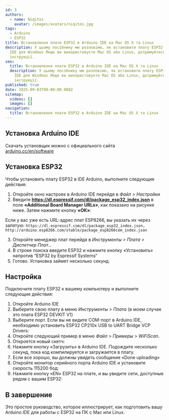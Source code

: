 ```yaml
---
id: 3
authors:
  - name: Niqitos
    avatar: /images/avatars/niqitos.jpg
tags:
  - Arduino
  - ESP32
title: Встановлення плати ESP32 в Arduino IDE на Mac OS X та Linux
description: У цьому посібнику ми розповімо, як встановити плату ESP32 в Arduino
  IDE для Windows Якщо ви використовуєте Mac OS або Linux, дотримуйтесь цього
  інструкції.
seo:
  title: Встановлення плати ESP32 в Arduino IDE на Mac OS X та Linux
  description: У цьому посібнику ми розповімо, як встановити плату ESP32 в Arduino
    IDE для Windows Якщо ви використовуєте Mac OS або Linux, дотримуйтесь цього
    інструкції.
published: true
date: 2025-09-03T00:00:00.000Z
sitemap:
  videos: []
  images: []
navigation:
  title: Встановлення плати ESP32 в Arduino IDE на Mac OS X та Linux
---
```


## Установка Arduino IDE

Скачать установщик можно с официального сайта [arduino.cc/en/software](https://www.arduino.cc/en/software)

## Установка ESP32

Чтобы установить плату ESP32 в IDE Arduino, выполните следующие действия:

1. Откройте окно настроек в Arduino IDE перейдя в *Файл > Настройки*
2. Введите **https://dl.espressif.com/dl/package_esp32_index.json** в поле **«Additional Board Manager URLs»**, как показано на рисунке ниже. Затем нажмите кнопку **«ОК»**:

Если у вас уже есть URL-адрес плат ESP8266, вы указать их через запятую: `https://dl.espressif.com/dl/package_esp32_index.json, http://arduino.esp8266.com/stable/package_esp8266com_index.json`

3. Откройте менеджер плат перейдя в *Инструменты > Плата > Диспетчер Плат…*
4. В строке поиска введите ESP32 и нажмите кнопку «Установить» напротив “ESP32 by Espressif Systems“
5. Готово. Установка займет несколько секунд.

## Настройка

Подключите плату ESP32 к вашему компьютеру и выполните следующие действия:

1. Откройте Arduino IDE
2. Выберите свою плату в меню *Инструменты > Плата* (в моем случае это плата ESP32 DEVKIT V1)
3. Выберите порт. Если вы не видите COM-порт в Arduino IDE, необходимо установить ESP32 CP210x USB to UART Bridge VCP Drivers:
4. Откройте следующий пример в меню *Файл > Примеры > WiFiScan*.
5. Откроется новый скетч:
6. Нажмите кнопку «Загрузить» в Arduino IDE. Подождите несколько секунд, пока код компилируется и загружается в плату.
7. Если все хорошо, вы должны увидеть сообщение «Done uploading»
8. Откройте монитор серийного порта Arduino IDE и установите скорость 115200 бод:
9. Нажмите кнопку «EN» ESP32 на плате, и вы увидите сети, доступные рядом с вашим ESP32:

## В завершение

Это простое руководство, которое иллюстрирует, как подготовить вашу Arduino IDE для работы с ESP32 на ПК с Mac или Linux.
